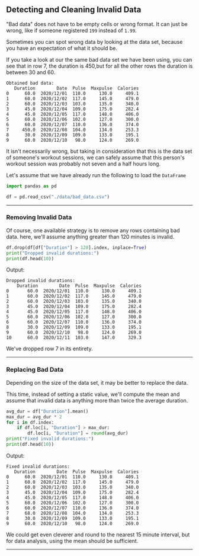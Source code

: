 ## Detecting and Cleaning Invalid Data

"Bad data" does not have to be empty cells or wrong format. It can just be 
wrong, like if someone registered `199` instead of `1.99`.

Sometimes you can spot wrong data by looking at the data set, because you have an expectation of what it should be.

If you take a look at our the same bad data set we have been using, you can see that in row 7, the duration is 450,but for all the other rows the duration is between 30 and 60.

```
Obtained bad data:
   Duration        Date  Pulse  Maxpulse  Calories
0      60.0  2020/12/01  110.0     130.0     409.1
1      60.0  2020/12/02  117.0     145.0     479.0
2      60.0  2020/12/03  103.0     135.0     340.0
3      45.0  2020/12/04  109.0     175.0     282.4
4      45.0  2020/12/05  117.0     148.0     406.0
5      60.0  2020/12/06  102.0     127.0     300.0
6      60.0  2020/12/07  110.0     136.0     374.0
7     450.0  2020/12/08  104.0     134.0     253.3
8      30.0  2020/12/09  109.0     133.0     195.1
9      60.0  2020/12/10   98.0     124.0     269.0
```

It isn't necessarily wrong, but taking in consideration that this is the 
data set of someone's workout sessions, we can safely assume that this 
person's workout session was probably not seven and a half hours long.

Let's assume that we have already run the following to load the `DataFrame`

```python
import pandas as pd

df = pd.read_csv("./data/bad_data.csv")
```

---

### Removing Invalid Data

Of course, one available strategy is to remove any rows containing bad 
data. here, we'll assume anything greater than 120 minutes is invalid.

```python
df.drop(df[df["Duration"] > 120].index, inplace=True)
print("Dropped invalid durations:")
print(df.head(10))
```

Output:

```
Dropped invalid durations:
    Duration        Date  Pulse  Maxpulse  Calories
0       60.0  2020/12/01  110.0     130.0     409.1
1       60.0  2020/12/02  117.0     145.0     479.0
2       60.0  2020/12/03  103.0     135.0     340.0
3       45.0  2020/12/04  109.0     175.0     282.4
4       45.0  2020/12/05  117.0     148.0     406.0
5       60.0  2020/12/06  102.0     127.0     300.0
6       60.0  2020/12/07  110.0     136.0     374.0
8       30.0  2020/12/09  109.0     133.0     195.1
9       60.0  2020/12/10   98.0     124.0     269.0
10      60.0  2020/12/11  103.0     147.0     329.3
```

We've dropped row 7 in its entirety.

---

### Replacing Bad Data

Depending on the size of the data set, it may be better to replace the
data.

This time, instead of setting a static value, we'll compute the mean and
assume that invalid data is anything more than twice the average duration.

```python
avg_dur = df["Duration"].mean()
max_dur = avg_dur * 2
for i in df.index:
    if df.loc[i, "Duration"] > max_dur:
        df.loc[i, "Duration"] = round(avg_dur)
print("Fixed invalid durations:")
print(df.head(10))
```

Output:

```
Fixed invalid durations:
   Duration        Date  Pulse  Maxpulse  Calories
0      60.0  2020/12/01  110.0     130.0     409.1
1      60.0  2020/12/02  117.0     145.0     479.0
2      60.0  2020/12/03  103.0     135.0     340.0
3      45.0  2020/12/04  109.0     175.0     282.4
4      45.0  2020/12/05  117.0     148.0     406.0
5      60.0  2020/12/06  102.0     127.0     300.0
6      60.0  2020/12/07  110.0     136.0     374.0
7      68.0  2020/12/08  104.0     134.0     253.3
8      30.0  2020/12/09  109.0     133.0     195.1
9      60.0  2020/12/10   98.0     124.0     269.0
```

We could get even cleverer and round to the nearest 15 minute interval, 
but for data analysis, using the mean should be sufficient.

---
